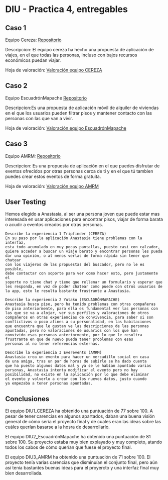 # DIU - Practica 4, entregables

## Caso 1
Equipo Cereza: [Repositorio](https://github.com/DavidGmezHdez/DIU20)

Descripcion: El equipo cereza ha hecho una propuesta de aplicación de viajes, en el que todas las personas, incluso con bajos recursos económicos puedan viajar.

Hoja de valoración: [Valoración equipo CEREZA](https://github.com/Leamsy/DIU20/blob/master/P4/DIU1_CEREZA.xls)

## Caso 2
Equipo EscuadrónMapache [Repositorio](https://github.com/Galactic-O/DIU20)


Descripcion:Es una propuesta de aplicación móvil de alquiler de viviendas en el que los usuarios pueden filtrar pisos y mantener contacto con las personas con las que van a vivir.

Hoja de valoración: [Valoración equipo EscuadrónMapache](https://github.com/Leamsy/DIU20/blob/master/P4/DIU2_Escuadr%C3%B3nMapache.xls)


## Caso 3

Equipo AMRM: [Repositorio](https://github.com/suribel/DIU20)

Descripcion: Es una propuesta de aplicación en el que puedes disfrutar de eventos ofrecidos por otras personas cerca de ti y en el que tú tambien puedes crear estos eventos de forma gratuita.

Hoja de valoración:  [Valoración equipo AMRM](https://github.com/Leamsy/DIU20/blob/master/P4/DIU3_AMRM.xls)

## User Testing
Hemos elegido a Anastasia, al ser una persona joven que puede estar mas interesada en usar aplicaciones para encontrar pisos, viajar de forma barata  o acudir a eventos creados por otras personas.

	Describe la experiencia 1 Tripfinder (CEREZA)
	En su paso por la aplicación Anastasia tiene problemas con la interfaz, 
	esta todo acumulado en muy pocas pantallas, puesto casi con calzador,
	quiere acceder a buscar un viaje barato y encontrar personas les pueda 
	dar una opinión, o al menos verlas de forma rápida sin tener que chatear
	con los viajeros de las propuestas del buscador, pero no le es posible, 
	debe contactar con soporte para ver como hacer esto, pero justamente el
	soporte no tiene chat y tiene que rellenar un formulario y esperar que 
	les responda, en vez de poder chatear como puede con otros usuarios de 
	la app, esto le resulta bastante frustrante a Anastasia.

	Describe la experiencia 2 Yutaku (ESCUADRÓNMAPACHE)
	Anastasia busca piso, pero ha tenido problemas con otras compañeras 
	de piso anteriormente, para ella es fundamental ver las personas con 
	las que se va a alojar, ver sus perfiles y valoraciones de otros 
	compañeros en otras experiencias de convivencia, para saber si son 
	conflictivos o poco afines a su personalidad, en las habitaciones 
	que encuentra que le gustan ve las descripciones de las personas 
	apuntadas, pero no valoraciones de usuarios con los que han 
	convivido esas personas anteriormente, por lo que le resultra 
	frustrante en que de nuevo pueda tener problemas con esas 
	personas al no tener referencias externas.

	Describe la experiencia 3 Everevents (AMRM)
	Anastasia crea un evento para hacer un mercadillo social en casa 
	de una amiga, tras un par de horas de subirlo se ha dado cuenta 
	que ha puesto algunos datos mal y ya se le habían apuntado varias 
	personas, Anastasia intenta modificar el evento pero no hay 
	posibilidad, no existe en la aplicación por lo que debe eliminar 
	el evento y volverlo a crear con los nuevos datos, justo cuando 
	ya empezaba a tener personas apuntadas.
	


## Conclusiones
El equipo DIU1_CEREZA ha obtenido una puntuación de 77 sobre 100. A pesar de tener carencias en algunos apartados, daban una buena visión general de cómo sería el proyecto final y de cuales eran las ideas sobre las cuáles querían basarse a la hosra de desarrollarlo.

El equipo DIU2_EscuadrónMapache ha obtenido una puntuación de 81 sobre 100. Su proyecto estaba muy bien explayado y muy completo, atando todos los cabos de cómo querían que fuese el proyecto final.

El equipo DIU3_AMRM ha obtenido una puntuación de 71 sobre 100. El proyecto tenía varias carencias que disminuían el conjunto final, pero aún así tenía bastantes buenas ideas para el proyercto y una interfaz final muy bien desarrollada.
